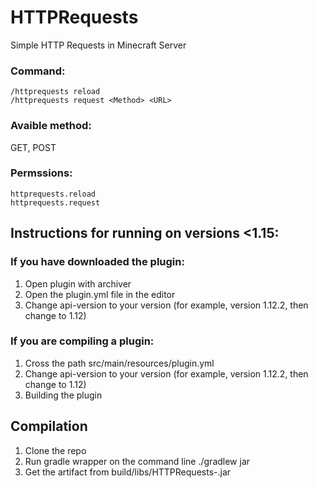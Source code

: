 # HTTPRequests
Simple HTTP Requests in Minecraft Server<br>
### Command:<br>
``/httprequests reload``<br>
``/httprequests request <Method> <URL>``
### Avaible method:
GET, POST

### Permssions:
``httprequests.reload`` <br>
``httprequests.request``

## Instructions for running on versions <1.15:
### If you have downloaded the plugin:
1) Open plugin with archiver
2) Open the plugin.yml file in the editor
3) Change api-version to your version (for example, version 1.12.2, then change to 1.12)
### If you are compiling a plugin:
1) Cross the path src/main/resources/plugin.yml
2) Change api-version to your version (for example, version 1.12.2, then change to 1.12)
3) Building the plugin
## Compilation
1) Clone the repo
2) Run gradle wrapper on the command line ./gradlew jar
3) Get the artifact from build/libs/HTTPRequests-<version>.jar
